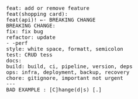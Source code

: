
<pre>
feat: add or remove feature
feat(shopping card): 
feat(api)! ←- BREAKING CHANGE
BREAKING CHANGE: 
fix: fix bug
refactor: update 
- -perf
style: white space, formatt, semicolon
test: CRUD tess
docs: 
build: build, ci, pipeline, version, deps
ops: infra, deployment, backup, recovery
chore: gitignore, important not urgent
--- 
BAD EXAMPLE : [C]hange(d|s) [.]

</pre>
